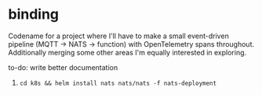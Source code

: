 # binding
Codename for a project where I'll have to make a small event-driven pipeline (MQTT -> NATS -> function) with OpenTelemetry spans throughout. Additionally merging some other areas I'm equally interested in exploring.

to-do: write better documentation
1. `cd k8s && helm install nats nats/nats -f nats-deployment`

